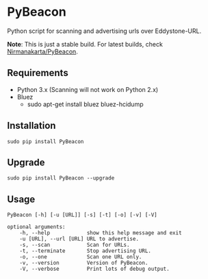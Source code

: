 # PyBeacon
Python script for scanning and advertising urls over Eddystone-URL.

**Note**: This is just a stable build. For latest builds, check [Nirmanakarta/PyBeacon](https://github.com/nirmankarta/PyBeacon).

## Requirements

* Python 3.x (Scanning will not work on Python 2.x)
* Bluez
    * sudo apt-get install bluez bluez-hcidump

## Installation

    sudo pip install PyBeacon

## Upgrade

    sudo pip install PyBeacon --upgrade

## Usage
	PyBeacon [-h] [-u [URL]] [-s] [-t] [-o] [-v] [-V]

	optional arguments:
		-h, --help            show this help message and exit
		-u [URL], --url [URL] URL to advertise.
		-s, --scan            Scan for URLs.
		-t, --terminate       Stop advertising URL.
		-o, --one             Scan one URL only.
		-v, --version         Version of PyBeacon.
		-V, --verbose         Print lots of debug output.